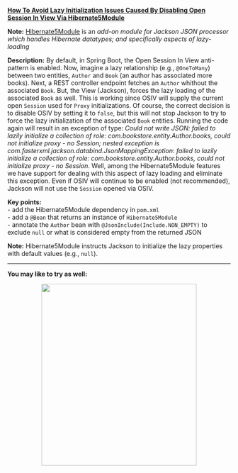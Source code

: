 **[How To Avoid Lazy Initialization Issues Caused By Disabling Open Session In View Via Hibernate5Module](https://github.com/AnghelLeonard/Hibernate-SpringBoot/tree/master/HibernateSpringBootJacksonHibernate5Module)**
 
**Note:** [Hibernate5Module](https://github.com/FasterXML/jackson-datatype-hibernate) is an *add-on module for Jackson JSON processor which handles Hibernate datatypes; and specifically aspects of lazy-loading*
 
**Description:** By default, in Spring Boot, the Open Session In View anti-pattern is enabled. Now, imagine a lazy relationship (e.g., `@OneToMany`) between two entities, `Author` and `Book` (an author has associated more books). Next, a REST controller endpoint fetches an `Author` whithout the associated `Book`. But, the View (Jackson), forces the lazy loading of the associated `Book` as well. This is working since OSIV will supply the current open `Session` used for `Proxy` initializations. Of course, the correct decision is to disable OSIV by setting it to `false`, but this will not stop Jackson to try to force the lazy initialization of the associated `Book` entities. Running the code again will result in an exception of type: *Could not write JSON: failed to lazily initialize a collection of role: com.bookstore.entity.Author.books, could not initialize proxy - no Session; nested exception is com.fasterxml.jackson.databind.JsonMappingException: failed to lazily initialize a collection of role: com.bookstore.entity.Author.books, could not initialize proxy - no Session*. Well, among the Hibernate5Module features we have support for dealing with this aspect of lazy loading and eliminate this exception. Even if OSIV will continue to be enabled (not recommended), Jackson will not use the `Session` opened via OSIV.

**Key points:**\
     - add the Hibernate5Module dependency in `pom.xml`\
     - add a `@Bean` that returns an instance of `Hibernate5Module`\
     - annotate the `Author` bean with `@JsonInclude(Include.NON_EMPTY)` to exclude `null` or what is considered empty from the returned JSON
     
**Note:** Hibernate5Module instructs Jackson to initialize the lazy properties with default values (e.g., `null`).

-------------------------------

**You may like to try as well:**
<a href="https://leanpub.com/java-persistence-performance-illustrated-guide"><p align="center"><img src="https://github.com/AnghelLeonard/Hibernate-SpringBoot/blob/master/Java%20Persistence%20Performance%20Illustrated%20Guide.jpg" height="410" width="350"/></p></a>
